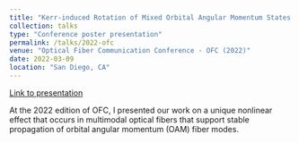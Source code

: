 ```yaml
---
title: "Kerr-induced Rotation of Mixed Orbital Angular Momentum States in Hollow Ring-Core Fibers"
collection: talks
type: "Conference poster presentation"
permalink: /talks/2022-ofc
venue: "Optical Fiber Communication Conference - OFC (2022)"
date: 2022-03-09
location: "San Diego, CA"
---
```


[Link to presentation](https://skdacha.com/files/pdf/posters/W2A13-1.pdf)

At the 2022 edition of OFC, I presented our work on a unique nonlinear effect that occurs in multimodal optical fibers that support stable propagation of orbital angular momentum (OAM) fiber modes.